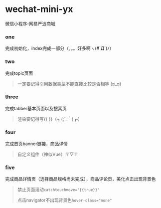 # wechat-mini-yx
微信小程序-网易严选商城
### one
完成初始化，index完成一部分（。。。好多啊ヽ(#`Д´)ﾉ）

### two

完成topic页面

> 一定要记得引用数据类型不能直接比较是否相等 (ಥ_ಥ) 

### three

完成tabber基本页面以及搜索页

> 渲染要记得写{{ }}（┓(;´_｀)┏）

### four

完成首页banner链接，商品详情

> 自定义组件（神似Vue）〒▽〒

### five

完成商品详情页（选择商品规格尚未完成），商品评论页，美化点击出现背景色

> 禁止页面滚动`catchtouchmove="{{true}}"`
>
> 点击navigator不出现背景色`hover-class="none"`